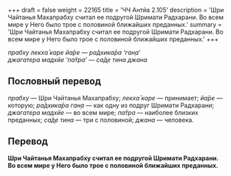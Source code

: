 +++
draft = false
weight = 22165
title = 'ЧЧ Антйа 2.105'
description = 'Шри Чайтанья Махапрабху считал ее подругой Шримати Радхарани. Во всем мире у Него было трое с половиной ближайших преданных.'
summary = 'Шри Чайтанья Махапрабху считал ее подругой Шримати Радхарани. Во всем мире у Него было трое с половиной ближайших преданных.'
+++

_прабху лекха̄ каре йа̄ре — ра̄дхика̄ра ‘ган̣а’  
джагатера мадхйе ‘па̄тра’ — са̄д̣е тина джана_

## Пословный перевод

_прабху_ — Шри Чайтанья Махапрабху; _лекха̄_ _каре_ — принимает; _йа̄ре_ — которую; _ра̄дхика̄ра_ _ган̣а_ — как одну из подруг Шримати Радхарани; _джагатера_ _мадхйе_ — во всем мире; _па̄тра_ — наиболее близких преданных; _са̄д̣е_ _тина_ — три с половиной; _джана_ — человека.

## Перевод

**Шри Чайтанья Махапрабху считал ее подругой Шримати Радхарани. Во всем мире у Него было трое с половиной ближайших преданных.**

